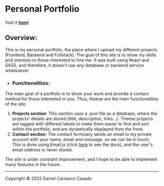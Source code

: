 # Personal Portfolio

Visit it **[here](https://www.danielcarrascodev.com)**!

## Overview:
This is my personal portfolio, the place where I upload my different projects (Frontend, Backend and Fullstack). The goal of this site is to show my skills and interests to those interested to hire me.
It was built using React and SASS, and therefore, it doesn't use any database or backend service whatsoever.

- ### Functionalities:
The main goal of a portfolio is to show your work and provide a contact method for those interested in you. Thus, theese are the main functionalities of the site:
  1. **Projects section**: This section uses a .json file as a database, where the projects' details are stored (title, description, links...). Theese projects are tagged with different labels to make them easier to find and sort within the portfolio, and are dynamically displayed from the front.
  2. **Contact section**: The contact formulary sends an email to my private account with your name, email and message, so we can be in touch. This is done using Email.js (click [here](https://www.emailjs.com/docs/) to see the docs), and the user's email address is never stored.
  
The site is under constant improvement, and I hope to be able to implement many features in the future.

---
Copyright &copy; 2022 Daniel Carrasco Casado
